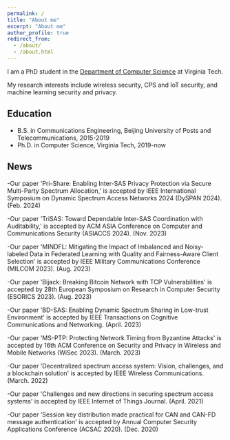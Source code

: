 ```yaml
---
permalink: /
title: "About me"
excerpt: "About me"
author_profile: true
redirect_from: 
  - /about/
  - /about.html
---
```


I am a PhD student in the [Department of Computer Science]([[https://cs.vt.edu/]]) at Virginia Tech. 

My research interests include wireless security, CPS and IoT security, and machine learning security and privacy.



## Education
* B.S. in Communications Engineering, Beijing University of Posts and Telecommunications, 2015-2019
* Ph.D. in Computer Science, Virginia Tech, 2019-now


## News
-Our paper 'Pri-Share: Enabling Inter-SAS Privacy Protection via Secure Multi-Party Spectrum Allocation,' is accepted by IEEE International Symposium on Dynamic Spectrum Access Networks 2024 (DySPAN 2024). (Feb. 2024)

-Our paper 'TriSAS: Toward Dependable Inter-SAS Coordination with Auditability,' is accepted by ACM ASIA Conference on Computer and Communications Security (ASIACCS 2024). (Nov. 2023)

-Our paper 'MINDFL: Mitigating the Impact of Imbalanced and Noisy-labeled Data in Federated Learning with Quality and Fairness-Aware Client Selection' is accepted by IEEE Military Communications Conference (MILCOM 2023). (Aug. 2023)

-Our paper 'Bijack: Breaking Bitcoin Network with TCP Vulnerabilities' is accepted by 28th European Symposium on Research in Computer Security (ESORICS 2023). (Aug. 2023)

-Our paper 'BD-SAS: Enabling Dynamic Spectrum Sharing in Low-trust Environment' is accepted by IEEE Transactions on Cognitive Communications and Networking. (April. 2023)

-Our paper 'MS-PTP: Protecting Network Timing from Byzantine Attacks' is accepted by 16th ACM Conference on Security and Privacy in Wireless and Mobile Networks (WiSec 2023). (March. 2023)

-Our paper 'Decentralized spectrum access system: Vision, challenges, and a blockchain solution' is accepted by IEEE Wireless Communications. (March. 2022)

-Our paper 'Challenges and new directions in securing spectrum access systems' is accepted by IEEE Internet of Things Journal. (April. 2021)

-Our paper 'Session key distribution made practical for CAN and CAN-FD message authentication' is accepted by Annual Computer Security Applications Conference (ACSAC 2020). (Dec. 2020)
